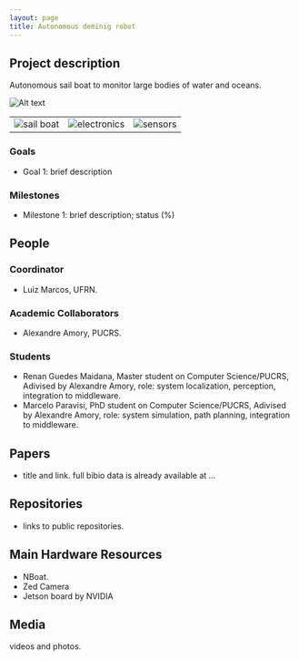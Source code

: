 ```yaml
---
layout: page
title: Autonomous deminig robot
---
```


## Project description

Autonomous sail boat to monitor large bodies of water and oceans.

![Alt text](./proj1.jpg?raw=true "Project diagram")

| | | |
| --- | --- | --- |
| ![sail boat](../images/sail-boat.png "sail boat") |  ![electronics](../images/electronics.png "electronics") | ![sensors](../images/sensor.png "sensors") |


### Goals

 - Goal 1: brief description

### Milestones

 - Milestone 1: brief description; status (%)


## People

### Coordinator

 - Luiz Marcos, UFRN.

### Academic Collaborators

 - Alexandre Amory, PUCRS.

### Students

 - Renan Guedes Maidana, Master student on Computer Science/PUCRS, Adivised by Alexandre Amory, role: system localization, perception, integration to middleware.
 - Marcelo Paravisi, PhD student on Computer Science/PUCRS, Adivised by Alexandre Amory, role: system simulation, path planning, integration to middleware.

## Papers

 - title and link. full bibio data is already available at ...

## Repositories

 - links to public repositories.

## Main Hardware Resources

 - NBoat.
 - Zed Camera
 - Jetson board by NVIDIA
 
## Media 

videos and photos.

